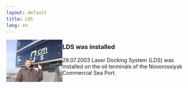 ```yaml
---
layout: default
title: LDS
lang: en
---
```

<img src="/images/lds.jpg" width="150" height="113" align="left" class="bleft" />

### LDS was installed

29.07.2003 Laser Docking System (LDS) was installed on the oil terminals of the Novorossiysk Commercial Sea Port.

